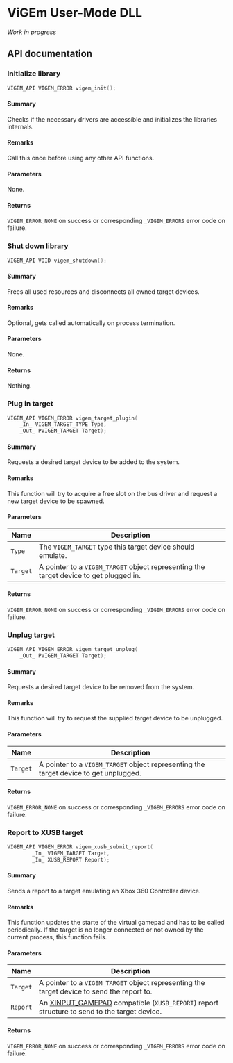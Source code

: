 # ViGEm User-Mode DLL
*Work in progress*

## API documentation

### Initialize library
```c
VIGEM_API VIGEM_ERROR vigem_init();
```
#### Summary
Checks if the necessary drivers are accessible and initializes the libraries internals.
#### Remarks
Call this once before using any other API functions.
#### Parameters
None.
#### Returns
`VIGEM_ERROR_NONE` on success or corresponding `_VIGEM_ERRORS` error code on failure.

### Shut down library
```c
VIGEM_API VOID vigem_shutdown();
```
#### Summary
Frees all used resources and disconnects all owned target devices.
#### Remarks
Optional, gets called automatically on process termination.
#### Parameters
None.
#### Returns
Nothing.

### Plug in target
```c
VIGEM_API VIGEM_ERROR vigem_target_plugin(
    _In_ VIGEM_TARGET_TYPE Type,
    _Out_ PVIGEM_TARGET Target);
```
#### Summary
Requests a desired target device to be added to the system.
#### Remarks
This function will try to acquire a free slot on the bus driver and request a new target device to be spawned.
#### Parameters
Name | Description
--- | ---
`Type` | The `VIGEM_TARGET` type this target device should emulate.
`Target` | A pointer to a `VIGEM_TARGET` object representing the target device to get plugged in.
#### Returns
`VIGEM_ERROR_NONE` on success or corresponding `_VIGEM_ERRORS` error code on failure.

### Unplug target
```c
VIGEM_API VIGEM_ERROR vigem_target_unplug(
    _Out_ PVIGEM_TARGET Target);
```
#### Summary
Requests a desired target device to be removed from the system.
#### Remarks
This function will try to request the supplied target device to be unplugged.
#### Parameters
Name | Description
--- | ---
`Target` | A pointer to a `VIGEM_TARGET` object representing the target device to get unplugged.
#### Returns
`VIGEM_ERROR_NONE` on success or corresponding `_VIGEM_ERRORS` error code on failure.

### Report to XUSB target
```c
VIGEM_API VIGEM_ERROR vigem_xusb_submit_report(
        _In_ VIGEM_TARGET Target,
        _In_ XUSB_REPORT Report);
```
#### Summary
Sends a report to a target emulating an Xbox 360 Controller device.
#### Remarks
This function updates the starte of the virtual gamepad and has to be called periodically. If the target is no longer connected or not owned by the current process, this function fails.
#### Parameters
Name | Description
--- | ---
`Target` | A pointer to a `VIGEM_TARGET` object representing the target device to send the report to.
`Report` | An [XINPUT_GAMEPAD](https://msdn.microsoft.com/en-us/library/windows/desktop/microsoft.directx_sdk.reference.xinput_gamepad%28v=vs.85%29.aspx?f=255&MSPPError=-2147217396) compatible (`XUSB_REPORT`) report structure to send to the target device.
#### Returns
`VIGEM_ERROR_NONE` on success or corresponding `_VIGEM_ERRORS` error code on failure.
